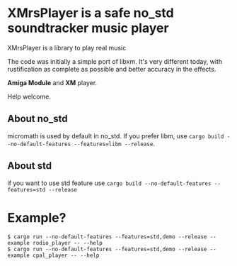 # XMrsPlayer is a safe no_std soundtracker music player

XMrsPlayer is a library to play real music

The code was initially a simple port of libxm. It's very different today, with rustification as complete as possible and better accuracy in the effects.

**Amiga Module** and **XM** player.

Help welcome.

## About no_std

micromath is used by default in no_std. If you prefer libm, use `cargo build --no-default-features --features=libm --release`.

## About std

if you want to use std feature use `cargo build --no-default-features --features=std --release`

# Example?

```
$ cargo run --no-default-features --features=std,demo --release --example rodio_player -- --help
$ cargo run --no-default-features --features=std,demo --release --example cpal_player -- --help
```
